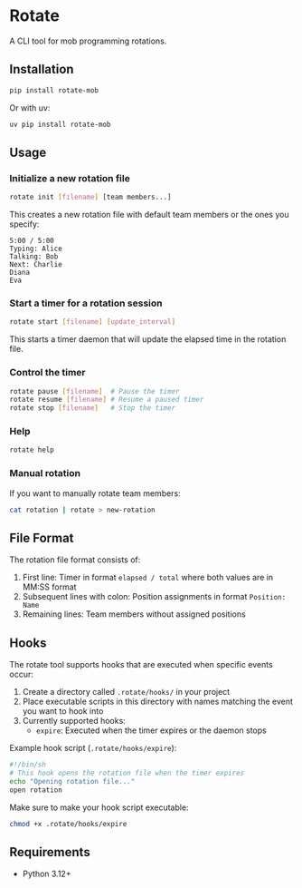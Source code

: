 # Rotate

A CLI tool for mob programming rotations.

## Installation

```bash
pip install rotate-mob
```

Or with uv:

```bash
uv pip install rotate-mob
```

## Usage

### Initialize a new rotation file

```bash
rotate init [filename] [team members...]
```

This creates a new rotation file with default team members or the ones you specify:

```
5:00 / 5:00
Typing: Alice
Talking: Bob
Next: Charlie
Diana
Eva
```

### Start a timer for a rotation session

```bash
rotate start [filename] [update_interval]
```

This starts a timer daemon that will update the elapsed time in the rotation file.

### Control the timer

```bash
rotate pause [filename]  # Pause the timer
rotate resume [filename] # Resume a paused timer
rotate stop [filename]   # Stop the timer
```

### Help

```bash
rotate help
```

### Manual rotation

If you want to manually rotate team members:

```bash
cat rotation | rotate > new-rotation
```

## File Format

The rotation file format consists of:

1. First line: Timer in format `elapsed / total` where both values are in MM:SS format
2. Subsequent lines with colon: Position assignments in format `Position: Name`
3. Remaining lines: Team members without assigned positions

## Hooks

The rotate tool supports hooks that are executed when specific events occur:

1. Create a directory called `.rotate/hooks/` in your project
2. Place executable scripts in this directory with names matching the event you want to hook into
3. Currently supported hooks:
   - `expire`: Executed when the timer expires or the daemon stops

Example hook script (`.rotate/hooks/expire`):
```sh
#!/bin/sh
# This hook opens the rotation file when the timer expires
echo "Opening rotation file..."
open rotation
```

Make sure to make your hook script executable:
```sh
chmod +x .rotate/hooks/expire
```

## Requirements

- Python 3.12+